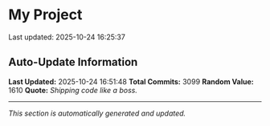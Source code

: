 # My Project


Last updated: 2025-10-24 16:25:37


































































































































































































































































































































































































































































































































































































































































































































































































































































































































































































































































































































































































































































































































































































































































































































































































































































































































































































































































































































































































































































































































































































































































































































































































































































































































































































































































































































































































































































































































































































































































































































































































































































































































































































































































































































































































































## Auto-Update Information

**Last Updated:** 2025-10-24 16:51:48
**Total Commits:** 3099
**Random Value:** 1610
**Quote:** _Shipping code like a boss._

---
_This section is automatically generated and updated._
